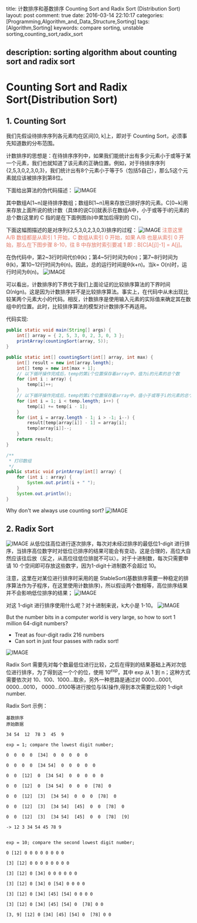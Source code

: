 title: 计数排序和基数排序 Counting Sort and Radix Sort (Distribution Sort)
layout: post
comment: true
date: 2016-03-14 22:10:17
categories: [Programming,Algorithm_and_Data_Structure,Sorting]
tags: [Algorithm,Sorting]
keywords: compare sorting, unstable sorting,counting_sort,radix_sort

description: sorting algorithm about counting sort and radix sort
---

# Counting Sort and Radix Sort(Distribution Sort)
## 1. Counting Sort
我们先假设待排序序列各元素均在区间[0, k]上，即对于 Counting Sort，必须事先知道数的分布范围。

计数排序的思想是：在待排序序列中，如果我们能统计出有多少元素小于或等于某一个元素，我们也就知道了该元素的正确位置。例如，对于待排序序列{2,5,3,0,2,3,0,3}，我们统计出有8个元素小于等于5（包括5自己），那么5这个元素就应该被排序到第8位。

下面给出算法的伪代码描述：
![IMAGE](resources/397A652C132B9839EDF8288B040E84E4.jpg)

其中数组A[1~n]是待排序数组；数组B[1~n]用来存放已排好序的元素。C[0~k]用来存放上面所说的统计数（具体的说C[i]就表示在数组A中，小于或等于i的元素的总个数(这里的 C 指的是在下面例图(b)中累加后得到的 C)）。

下面这幅图描述的是对序列{2,5,3,0,2,3,0,3}排序的过程：
![IMAGE](resources/5FE97F532BF8FFA134365EDA5D535F16.jpg)
<span style=" color:#e07766">注意这里 A/B 数组都是从索引 1 开始，C 数组从索引 0 开始，如果 A/B 也是从索引 0 开始，那么在下图步骤 8-10，往 B 中存放时索引要减 1 即：B[C[A[j]]-1] = A[j]。</span>

在伪代码中，第2~3行时间代价θ(k)；第4~5行时间为θ(n)；第7~8行时间为θ(k)，第10~12行时间为θ(n)。因此，总的运行时间是θ(k+n)。当k= O(n)时，运行时间为θ(n)。
![IMAGE](resources/4A88DD7EF4737DFD6AD95E0C4D660B41.jpg)

可以看出，计数排序的下界优于我们上面论证的比较排序算法的下界时间Ω(nlgn)。这是因为计数排序并不是比较排序算法。事实上，在代码中从未出现比较某两个元素大小的代码。相反，计数排序是使用输入元素的实际值来确定其在数组中的位置。此时，比较排序算法的模型对计数排序不再适用。

代码实现:
```Java
public static void main(String[] args) {
	int[] array = { 2, 5, 3, 0, 2, 3, 0, 3 };
	printArray(countingSort(array, 5));
}

public static int[] countingSort(int[] array, int max) {
	int[] result = new int[array.length];
	int[] temp = new int[max + 1];
	// 以下循环操作完成后，temp的第i个位置保存着array中，值为i的元素的总个数
	for (int i : array) {
		temp[i]++;
	}
	// 以下循环操作完成后，temp的第i个位置保存着array中，值小于或等于i的元素的总个数
	for (int i = 1; i < temp.length; i++) {
		temp[i] += temp[i - 1];
	}
	for (int i = array.length - 1; i > -1; i--) {
		result[temp[array[i]] - 1] = array[i];
		temp[array[i]]--;
	}
	return result;
}

/**
 * 打印数组
 */
public static void printArray(int[] array) {
	for (int i : array) {
		System.out.print(i + " ");
	}
	System.out.println();
}
```
Why don't we always use counting sort?
![IMAGE](resources/80FDF16C335C3600DCCA6E0D8A063F69.jpg)

## 2. Radix Sort
![IMAGE](resources/B5D1093A74E3EB5B69300495A9CDE8B5.jpg)
从低位往高位进行逐次排序，每次对未经过排序的最低位1-digit 进行排序，当排序高位数字时对低位已排序的结果可能会有变动，这是合理的，高位大自然应该往后放（反之，从高位往低位排就不可以）。对于十进制数，每次只需要申请 10 个空间即可存放这些数字，因为1-digit十进制数不会超过 10。

注意，这里在对某位进行排序时采用的是 StableSort(基数排序需要一种稳定的排序算法作为子程序，在这里使用计数排序)，所以假设两个数相等，高位排序结果并不会影响低位排序的结果；
![IMAGE](resources/8EE2A6ADB835AB37E3D0E0D29002FFEA.jpg)

对这 1-digit 进行排序使用什么呢？对十进制来说，k大小是 1-10。
![IMAGE](resources/861A44E181015F24D3E6477DCF2CC190.jpg)

But the number bits in a computer world is very large, so how to sort 1 million 64-digit numbers?
- Treat as four-digit radix 216 numbers
- Can sort in just four passes with radix sort!

![IMAGE](resources/0442F4576774D3E645AB9930454EE97C.jpg)

Radix Sort 需要先对每个数最低位进行比较，之后在得到的结果基础上再对次低位进行排序，为了得到这一个个的位，使用 $10^{exp}$，其中 exp 从 1 到 n；这种方式需要依次对 10、100、1000...取余，另外一种思路是通过对 0000...0001, 0000...0010， 0000...0100等进行按位与(&)操作,得到本次需要比较的 1-digit number.

Radix Sort 示例：
```
基数排序
原始数据

34 54  12  78 3  45  9  

exp = 1; compare the lowest digit number;

0  0  0  0  [34]  0  0  0  0  0

0  0  0  0  [34 54]  0  0  0  0  0

0  0  [12]  0  [34 54]  0  0  0  0  0

0  0  [12]  0  [34 54]  0  0  0  [78]  0

0  0  [12]  [3]  [34 54]  0  0  0  [78]  0

0  0  [12]  [3]  [34 54]  [45]  0  0  [78]  0

0  0  [12]  [3]  [34 54]  [45]  0  0  [78]  [9]

-> 12 3 34 54 45 78 9

 
exp = 10; compare the second lowest digit number;

0 [12] 0 0 0 0 0 0 0 0 

[3] [12] 0 0 0 0 0 0 0 0 

[3] [12] 0 [34] 0 0 0 0 0 0 

[3] [12] 0 [34] 0 [54] 0 0 0 0 

[3] [12] 0 [34] [45] [54] 0 0 0 0 

[3] [12] 0 [34] [45] [54] 0  [78] 0 0

[3, 9] [12] 0 [34] [45] [54] 0  [78] 0 0
```